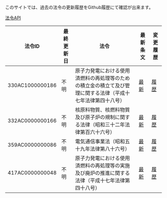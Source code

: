 このサイトでは、過去の法令の更新履歴をGithub履歴にて確認が出来ます。

[法令API](https://api.lawapi-prototype-test-elaws.e-gov.go.jp/)

| 法令ID | 最終更新日 | 法令 | 最新条文 | 変更履歴 |
| ------------- | ------------- | ------------- | ------------- | ------------- |
| 330AC1000000186 | 不明 | 原子力発電における使用済燃料の再処理等のための積立金の積立て及び管理に関する法律（平成十七年法律第四十八号）  | [最新](https://github.com/automationjp/laws_doc/blob/main/docs/330AC1000000186/index.txt) | [履歴](https://github.com/automationjp/laws_doc/commits/main/docs/330AC1000000186/index.txt) |
| 332AC0000000166 | 不明 | 核原料物質、核燃料物質及び原子炉の規制に関する法律（昭和三十二年法律第百六十六号）  | [最新](https://github.com/automationjp/laws_doc/blob/main/docs/330AC1000000186/index.txt) | [履歴](https://github.com/automationjp/laws_doc/commits/main/docs/332AC0000000166/index.txt) |
| 359AC0000000086 | 不明 | 電気通信事業法（昭和五十九年法律第八十六号）  | [最新](https://github.com/automationjp/laws_doc/blob/main/docs/359AC0000000086/index.txt) | [履歴](https://github.com/automationjp/laws_doc/commits/main/docs/359AC0000000086/index.txt) |
| 417AC0000000048 | 不明 | 原子力発電における使用済燃料の再処理等の実施及び廃炉の推進に関する法律（平成十七年法律第四十八号）  | [最新](https://github.com/automationjp/laws_doc/blob/main/docs/417AC0000000048/index.txt) | [履歴](https://github.com/automationjp/laws_doc/commits/main/docs/417AC0000000048/index.txt) |
